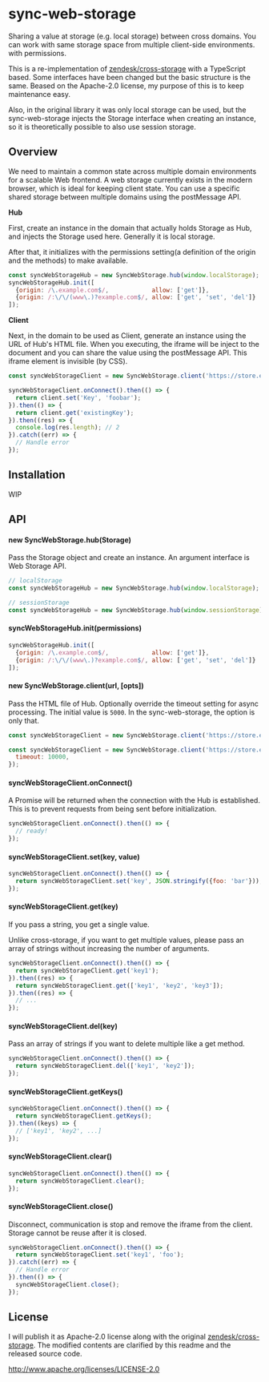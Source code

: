 # sync-web-storage

Sharing a value at storage (e.g. local storage) between cross domains. You can work with same storage space from multiple client-side environments. with permissions.

This is a re-implementation of [zendesk/cross-storage](https://github.com/zendesk/cross-storage) with a TypeScript based.
Some interfaces have been changed but the basic structure is the same.
Beased on the Apache-2.0 license, my purpose of this is to keep maintenance easy.

Also, in the original library it was only local storage can be used, but the sync-web-storage injects the Storage interface when creating an instance, so it is theoretically possible to also use session storage.

## Overview

We need to maintain a common state across multiple domain environments for a scalable Web frontend.
A web storage currently exists in the modern browser, which is ideal for keeping client state.
You can use a specific shared storage between multiple domains using the postMessage API.

**Hub**

First, create an instance in the domain that actually holds Storage as Hub, and injects the Storage used here. Generally it is local storage.

After that, it initializes with the permissions setting(a definition of the origin and the methods) to make available.

```js
const syncWebStorageHub = new SyncWebStorage.hub(window.localStorage);
syncWebStorageHub.init([
  {origin: /\.example.com$/,            allow: ['get']},
  {origin: /:\/\/(www\.)?example.com$/, allow: ['get', 'set', 'del']}
]);
```

**Client**

Next, in the domain to be used as Client, generate an instance using the URL of Hub's HTML file.
When you executing, the iframe will be inject to the document and you can share the value using the postMessage API. This iframe element is invisible (by CSS).

```js
const syncWebStorageClient = new SyncWebStorage.client('https://store.example.com/hub.html');

syncWebStorageClient.onConnect().then(() => {
  return client.set('Key', 'foobar');
}).then(() => {
  return client.get('existingKey');
}).then((res) => {
  console.log(res.length); // 2
}).catch((err) => {
  // Handle error
});
```
## Installation

WIP

## API

#### new SyncWebStorage.hub(Storage)

Pass the Storage object and create an instance. An argument interface is Web Storage API.

```js
// localStorage
const syncWebStorageHub = new SyncWebStorage.hub(window.localStorage);

// sessionStorage
const syncWebStorageHub = new SyncWebStorage.hub(window.sessionStorage);
```

#### syncWebStorageHub.init(permissions)

```js
syncWebStorageHub.init([
  {origin: /\.example.com$/,            allow: ['get']},
  {origin: /:\/\/(www\.)?example.com$/, allow: ['get', 'set', 'del']}
]);
```

#### new SyncWebStorage.client(url, [opts])

Pass the HTML file of Hub. Optionally override the timeout setting for async processing. The initial value is `5000`. In the sync-web-storage, the option is only that.

```js
const syncWebStorageClient = new SyncWebStorage.client('https://store.example.com/hub.html');

const syncWebStorageClient = new SyncWebStorage.client('https://store.example.com/hub.html', {
  timeout: 10000,
});
```

#### syncWebStorageClient.onConnect()

A Promise will be returned when the connection with the Hub is established. This is to prevent requests from being sent before initialization.

```js
syncWebStorageClient.onConnect().then(() => {
  // ready!
});
```

#### syncWebStorageClient.set(key, value)

```js
syncWebStorageClient.onConnect().then(() => {
  return syncWebStorageClient.set('key', JSON.stringify({foo: 'bar'}));
});
```

#### syncWebStorageClient.get(key)

If you pass a string, you get a single value.

Unlike cross-storage, if you want to get multiple values, please pass an array of strings without increasing the number of arguments.

```js
syncWebStorageClient.onConnect().then(() => {
  return syncWebStorageClient.get('key1');
}).then((res) => {
  return syncWebStorageClient.get(['key1', 'key2', 'key3']);
}).then((res) => {
  // ...
});
```

#### syncWebStorageClient.del(key)

Pass an array of strings if you want to delete multiple like a get method.

```js
syncWebStorageClient.onConnect().then(() => {
  return syncWebStorageClient.del(['key1', 'key2']);
});
```

#### syncWebStorageClient.getKeys()

```js
syncWebStorageClient.onConnect().then(() => {
  return syncWebStorageClient.getKeys();
}).then((keys) => {
  // ['key1', 'key2', ...]
});
```

#### syncWebStorageClient.clear()

```js
syncWebStorageClient.onConnect().then(() => {
  return syncWebStorageClient.clear();
});
```

#### syncWebStorageClient.close()

Disconnect, communication is stop and remove the iframe from the client. Storage cannot be reuse after it is closed.

```js
syncWebStorageClient.onConnect().then(() => {
  return syncWebStorageClient.set('key1', 'foo');
}).catch((err) => {
  // Handle error
}).then(() => {
  syncWebStorageClient.close();
});
```

## License

I will publish it as Apache-2.0 license along with the original [zendesk/cross-storage](https://github.com/zendesk/cross-storage).
The modified contents are clarified by this readme and the released source code.

http://www.apache.org/licenses/LICENSE-2.0
